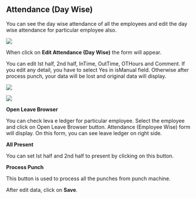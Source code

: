 ## Attendance (Day Wise)

You can see the day wise attendance of all the employees and edit the day wise attendance for particular employee also.

![](http://docs.risersoft.com/hrmnirvana/ImagesExt/image8_73.jpg)

When click on **Edit Attendance (Day Wise)** the form will appear.


You can edit Ist half, 2nd half, InTime, OutTime, OTHours and Comment. If you edit any detail, you have to select Yes in isManual field. Otherwise after process punch, your data will be lost and original data will display.

![](http://docs.risersoft.com/hrmnirvana/ImagesExt/image8_74.jpg)

![](http://docs.risersoft.com/hrmnirvana/ImagesExt/image8_75.jpg)

**Open Leave Browser**

You can check leva e ledger for particular employee.
Select the employee and click on Open Leave Browser button. Attendance (Employee Wise) form will display. On this form, you can see leave ledger on right side.

**All Present**


You can set Ist half and 2nd half to present by clicking on this button.

**Process Punch**


This button is used to process all the punches from punch machine.


After edit data, click on **Save**.
